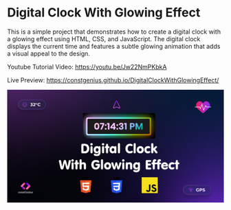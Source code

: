# Digital Clock With Glowing Effect
This is a simple project that demonstrates how to create a digital clock with a glowing effect using HTML, CSS, and JavaScript. The digital clock displays the current time and features a subtle glowing animation that adds a visual appeal to the design.

Youtube Tutorial Video: https://youtu.be/Jw22NmPKbkA

Live Preview: https://constgenius.github.io/DigitalClockWithGlowingEffect/

![Digital Clock](images/DigitalClock.png)
